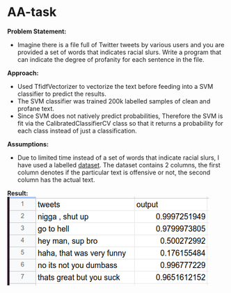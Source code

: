# AA-task

<b>Problem Statement:</b>
- Imagine there is a file full of Twitter tweets by various users and you are provided a set of words that indicates racial slurs. Write a program that can indicate the degree of profanity for each sentence in the file.

<b>Approach:</b>
- Used TfidfVectorizer to vectorize the text before feeding into a SVM classifier to predict the results.
- The SVM classifier was trained 200k labelled samples of clean and profane text.
- Since SVM does not natively predict probabilities, Therefore the SVM is fit via the CalibratedClassifierCV class so that it returns a probability for each class instead of just a classification.

<b>Assumptions:</b>
- Due to limited time instead of a set of words that indicate racial slurs, I have used a labelled [dataset](https://github.com/vzhou842/profanity-check/blob/master/profanity_check/data/clean_data.csv). The dataset contains 2 columns, the first column denotes if the particular text is offensive or not, the second column has the actual text.

<b>Result:</b>  
![Output](https://github.com/siddharth271101/AA-task/blob/main/result/profanity_output.png)
